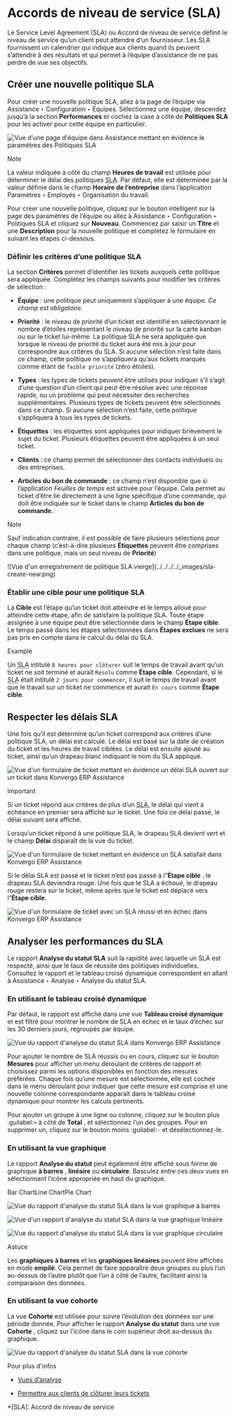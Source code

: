# Accords de niveau de service (SLA)

Le Service Level Agreement (SLA) ou Accord de niveau de service définit le
niveau de service qu’un client peut attendre d’un fournisseur. Les SLA
fournissent un calendrier qui indique aux clients quand ils peuvent s’attendre
à des résultats et qui permet à l’équipe d’assistance de ne pas perdre de vue
ses objectifs.

## Créer une nouvelle politique SLA

Pour créer une nouvelle politique SLA, allez à la page de l’équipe via
Assistance ‣ Configuration ‣ Équipes. Sélectionnez une équipe, descendez
jusqu’à la section **Performances** et cochez la case à côté de **Politiques
SLA** pour les activer pour cette équipe en particulier.

![Vue d'une page d'équipe dans Assistance mettant en évidence le paramètres
des Politiques SLA](../../../../_images/sla-enable.png) <div class="alert alert-primary">
<p class="alert-title">
Note</p><p>La valeur indiquée à côté du champ <b>Heures de travail</b> est utilisée pour déterminer le délai des politiques <abbr title="Accord de niveau de service">SLA</abbr>. Par défaut, elle est déterminée par la valeur définie dans le champ <b>Horaire de l’entreprise</b> dans l’application Paramètres ‣ Employés ‣ Organisation du travail.</p>
</div>

Pour créer une nouvelle politique, cliquez sur le bouton intelligent sur la
page des paramètres de l’équipe ou allez à Assistance ‣ Configuration ‣
Politiques SLA et cliquez sur **Nouveau**. Commencez par saisir un **Titre**
et une **Description** pour la nouvelle politique et complétez le formulaire
en suivant les étapes ci-dessous.

### Définir les critères d’une politique SLA

La section **Critères** permet d’identifier les tickets auxquels cette
politique sera appliquée. Complétez les champs suivants pour modifier les
critères de sélection :

  * **Équipe** : une politique peut uniquement s’appliquer à une équipe. _Ce champ est obligatoire._

  * **Priorité** : le niveau de priorité d’un ticket est identifié en sélectionnant le nombre d’étoiles représentant le niveau de priorité sur la carte kanban ou sur le ticket lui-même. La politique SLA ne sera appliquée que lorsque le niveau de priorité du ticket aura été mis à jour pour correspondre aux critères du SLA. Si aucune sélection n’est faite dans ce champ, cette politique ne s’appliquera qu’aux tickets marqués comme étant de `faible priorité` (zéro étoiles).

  * **Types** : les types de tickets peuvent être utilisés pour indiquer s’il s’agit d’une question d’un client qui peut être résolue avec une réponse rapide, ou un problème qui peut nécessiter des recherches supplémentaires. Plusieurs types de tickets peuvent être sélectionnés dans ce champ. Si aucune sélection n’est faite, cette politique s’appliquera à tous les types de tickets.

  * **Étiquettes** : les étiquettes sont appliquées pour indiquer brièvement le sujet du ticket. Plusieurs étiquettes peuvent être appliquées à un seul ticket.

  * **Clients** : ce champ permet de sélectionner des contacts individuels ou des entreprises.

  * **Articles du bon de commande** : ce champ n’est disponible que si l’application _Feuilles de temps_ est activée pour l’équipe. Cela permet au ticket d’être lié directement à une ligne spécifique d’une commande, qui doit être indiquée sur le ticket dans le champ **Articles du bon de commande**.

<div class="alert alert-primary">
<p class="alert-title">
Note</p><p>Sauf indication contraire, il est possible de faire plusieurs sélections pour chaque champ (c’est-à-dire plusieurs <b>Étiquettes</b> peuvent être comprises dans une politique, mais un seul niveau de <b>Priorité</b>)</p>
</div> ![Vue d'un enregistrement de politique SLA
vierge](../../../../_images/sla-create-new.png)

### Établir une cible pour une politique SLA

La **Cible** est l’étape qu’un ticket doit atteindre et le temps alloué pour
atteindre cette étape, afin de satisfaire la politique SLA. Toute étape
assignée à une équipe peut être sélectionnée dans le champ **Étape cible**. Le
temps passé dans les étapes sélectionnées dans **Étapes exclues** ne sera pas
pris en compte dans le calcul du délai du SLA.

<div class="alert alert-success">
<p class="alert-title">
Example</p><p>Un <abbr title="Accord de niveau de service">SLA</abbr> intitulé <code>8 heures pour clôturer</code> suit le temps de travail avant qu’un ticket ne soit terminé et aurait <code>Résolu</code> comme <b>Étape cible</b>. Cependant, si le <abbr title="Accord de niveau de service">SLA</abbr> était intitulé <code>2 jours pour commencer</code>, il suit le temps de travail avant que le travail sur un ticket ne commence et aurait <code>En cours</code> comme <b>Étape cible</b>.</p>
</div>

## Respecter les délais SLA

Une fois qu’il est déterminé qu’un ticket correspond aux critères d’une
politique SLA, un délai est calculé. Le délai est basé sur la date de création
du ticket et les heures de travail ciblées. Le délai est ensuite ajouté au
ticket, ainsi qu’un drapeau blanc indiquant le nom du SLA appliqué.

![Vue d'un formulaire de ticket mettant en évidence un délai SLA ouvert sur un
ticket dans Konvergo ERP Assistance](../../../../_images/sla-open-deadline.png)
<div class="alert alert-warning">
<p class="alert-title">
Important</p><p>Si un ticket répond aux critères de plus d’un <abbr title="Accord de niveau de service">SLA</abbr>, le délai qui vient à échéance en premier sera affiché sur le ticket. Une fois ce délai passé, le délai suivant sera affiché.</p>
</div>

Lorsqu’un ticket répond à une politique SLA, le drapeau SLA devient vert et le
champ **Délai** disparaît de la vue du ticket.

![Vue d'un formulaire de ticket mettant en évidence un SLA satisfait dans Konvergo ERP
Assistance](../../../../_images/sla-deadline.png)

Si le délai SLA est passé et le ticket n’est pas passé à l”**Étape cible** ,
le drapeau SLA deviendra rouge. Une fois que le SLA a échoué, le drapeau rouge
restera sur le ticket, même après que le ticket est déplacé vers l”**Étape
cible**.

![Vue d'un formulaire de ticket avec un SLA réussi et en échec dans Konvergo ERP
Assistance](../../../../_images/sla-passing-failing.png)

## Analyser les performances du SLA

Le rapport **Analyse du statut SLA** suit la rapidité avec laquelle un SLA est
respecté, ainsi que le taux de réussite des politiques individuelles.
Consultez le rapport et le tableau croisé dynamique correspondent en allant à
Assistance ‣ Analyse ‣ Analyse du statut SLA.

### En utilisant le tableau croisé dynamique

Par défaut, le rapport est affiché dans une vue **Tableau croisé dynamique**
et est filtré pour montrer le nombre de SLA en échec et le taux d’échec sur
les 30 derniers jours, regroupés par équipe.

![Vue du rapport d'analyse du statut SLA dans Konvergo ERP
Assistance](../../../../_images/sla-status-analysis.png)

Pour ajouter le nombre de SLA réussis ou en cours, cliquez sur le bouton
**Mesures** pour afficher un menu déroulant de critères de rapport et
choisissez parmi les options disponibles en fonction des mesures préférées.
Chaque fois qu’une mesure est sélectionnée, elle est cochée dans le menu
déroulant pour indiquer que cette mesure est comprise et une nouvelle colonne
correspondante apparaît dans le tableau croisé dynamique pour montrer les
calculs pertinents.

Pour ajouter un groupe à une ligne ou colonne, cliquez sur le bouton plus
:guilabel:` + ` à côté de **Total** , et sélectionnez l’un des groupes. Pour
en supprimer un, cliquez sur le bouton moins :guilabel:` - ` et
désélectionnez-le.

### En utilisant la vue graphique

Le rapport **Analyse du statut** peut également être affiché sous forme de
graphique **à barres** , **linéaire** ou **circulaire**. Basculez entre ces
deux vues en sélectionnant l’icône appropriée en haut du graphique.

Bar ChartLine ChartPie Chart

![Vue du rapport d'analyse du statut SLA dans la vue graphique à
barres](../../../../_images/sla-report-bar.png)

![Vue d'un rapport d'analyse du statut SLA dans la vue graphique
linéaire](../../../../_images/sla-report-line.png)

![Vue du rapport d'analyse du statut SLA dans la vue graphique
circulaire](../../../../_images/sla-report-pie.png)

<div class="alert alert-info">
<p class="alert-title">
Astuce</p><p>Les <b>graphiques à barres</b> et les <b>graphiques linéaires</b> peuvent être affichés en mode <b>empilé</b>. Cela permet de faire apparaître deux groupes ou plus l’un au-dessus de l’autre plutôt que l’un à côté de l’autre, facilitant ainsi la comparaison des données.</p>
</div>

### En utilisant la vue cohorte

La vue **Cohorte** est utilisée pour suivre l’évolution des données sur une
période donnée. Pour afficher le rapport **Analyse du statut** dans une vue
**Cohorte** , cliquez sur l’icône dans le coin supérieur droit au-dessus du
graphique.

![Vue du rapport d'analyse du statut SLA dans la vue
cohorte](../../../../_images/sla-report-cohort.png) <div class="alert alert-secondary">
<p class="alert-title">
Pour plus d'infos</p><ul>
<li><p><a href="../../../essentials/reporting#reporting-views"><span class="std std-ref">Vues d’analyse</span></a></p></li>
<li><p><a href="../advanced/close_tickets">Permettre aux clients de clôturer leurs tickets</a></p></li>
</ul>
</div>

  *[SLA]: Accord de niveau de service

